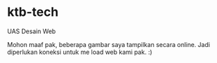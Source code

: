 # ktb-tech
UAS Desain Web

Mohon maaf pak, beberapa gambar saya tampilkan secara online. Jadi diperlukan koneksi untuk me load web kami pak. :)
